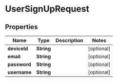 

# UserSignUpRequest

## Properties

Name | Type | Description | Notes
------------ | ------------- | ------------- | -------------
**deviceId** | **String** |  |  [optional]
**email** | **String** |  |  [optional]
**password** | **String** |  |  [optional]
**username** | **String** |  |  [optional]



